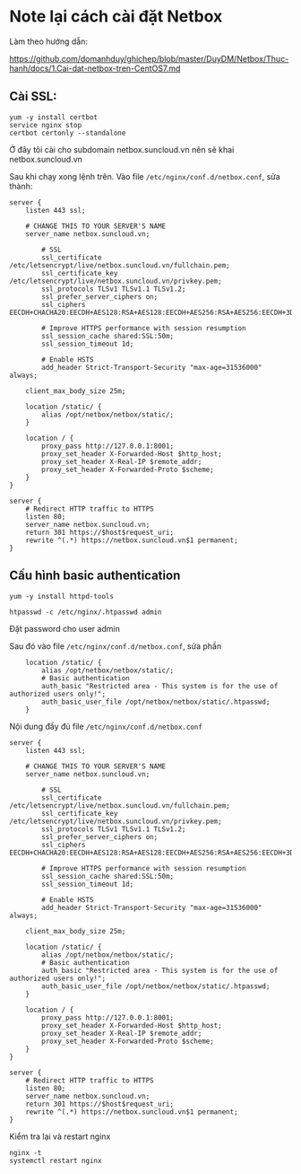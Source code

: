 # Note lại cách cài đặt Netbox

Làm theo hướng dẫn: 

https://github.com/domanhduy/ghichep/blob/master/DuyDM/Netbox/Thuc-hanh/docs/1.Cai-dat-netbox-tren-CentOS7.md

## Cài SSL:

    yum -y install certbot
    service nginx stop
    certbot certonly --standalone

Ở đây tôi cài cho subdomain netbox.suncloud.vn nên sẽ khai netbox.suncloud.vn

Sau khi chạy xong lệnh trên. Vào file `/etc/nginx/conf.d/netbox.conf`, sửa thành:

```
server {
    listen 443 ssl;

    # CHANGE THIS TO YOUR SERVER'S NAME
    server_name netbox.suncloud.vn;

        # SSL
        ssl_certificate /etc/letsencrypt/live/netbox.suncloud.vn/fullchain.pem;
        ssl_certificate_key /etc/letsencrypt/live/netbox.suncloud.vn/privkey.pem;
        ssl_protocols TLSv1 TLSv1.1 TLSv1.2;
        ssl_prefer_server_ciphers on;
        ssl_ciphers EECDH+CHACHA20:EECDH+AES128:RSA+AES128:EECDH+AES256:RSA+AES256:EECDH+3DES:RSA+3DES:!MD5;

        # Improve HTTPS performance with session resumption
        ssl_session_cache shared:SSL:50m;
        ssl_session_timeout 1d;

        # Enable HSTS
        add_header Strict-Transport-Security "max-age=31536000" always;

    client_max_body_size 25m;

    location /static/ {
        alias /opt/netbox/netbox/static/;
    }

    location / {
        proxy_pass http://127.0.0.1:8001;
        proxy_set_header X-Forwarded-Host $http_host;
        proxy_set_header X-Real-IP $remote_addr;
        proxy_set_header X-Forwarded-Proto $scheme;
    }
}

server {
    # Redirect HTTP traffic to HTTPS
    listen 80;
    server_name netbox.suncloud.vn;
    return 301 https://$host$request_uri;
    rewrite ^(.*) https://netbox.suncloud.vn$1 permanent;
}
```


## Cấu hình basic authentication

    yum -y install httpd-tools
	
    htpasswd -c /etc/nginx/.htpasswd admin

Đặt password cho user admin

Sau đó vào file `/etc/nginx/conf.d/netbox.conf`, sửa phần

```
    location /static/ {
        alias /opt/netbox/netbox/static/;
        # Basic authentication
        auth_basic "Restricted area - This system is for the use of authorized users only!";
        auth_basic_user_file /opt/netbox/netbox/static/.htpasswd;
    }
```


Nội dung đầy đủ file `/etc/nginx/conf.d/netbox.conf`

```
server {
    listen 443 ssl;

    # CHANGE THIS TO YOUR SERVER'S NAME
    server_name netbox.suncloud.vn;

        # SSL
        ssl_certificate /etc/letsencrypt/live/netbox.suncloud.vn/fullchain.pem;
        ssl_certificate_key /etc/letsencrypt/live/netbox.suncloud.vn/privkey.pem;
        ssl_protocols TLSv1 TLSv1.1 TLSv1.2;
        ssl_prefer_server_ciphers on;
        ssl_ciphers EECDH+CHACHA20:EECDH+AES128:RSA+AES128:EECDH+AES256:RSA+AES256:EECDH+3DES:RSA+3DES:!MD5;

        # Improve HTTPS performance with session resumption
        ssl_session_cache shared:SSL:50m;
        ssl_session_timeout 1d;

        # Enable HSTS
        add_header Strict-Transport-Security "max-age=31536000" always;

    client_max_body_size 25m;

    location /static/ {
        alias /opt/netbox/netbox/static/;
        # Basic authentication
        auth_basic "Restricted area - This system is for the use of authorized users only!";
        auth_basic_user_file /opt/netbox/netbox/static/.htpasswd;
    }

    location / {
        proxy_pass http://127.0.0.1:8001;
        proxy_set_header X-Forwarded-Host $http_host;
        proxy_set_header X-Real-IP $remote_addr;
        proxy_set_header X-Forwarded-Proto $scheme;
    }
}

server {
    # Redirect HTTP traffic to HTTPS
    listen 80;
    server_name netbox.suncloud.vn;
    return 301 https://$host$request_uri;
    rewrite ^(.*) https://netbox.suncloud.vn$1 permanent;
}

```

Kiểm tra lại và restart nginx

    nginx -t
    systemctl restart nginx
